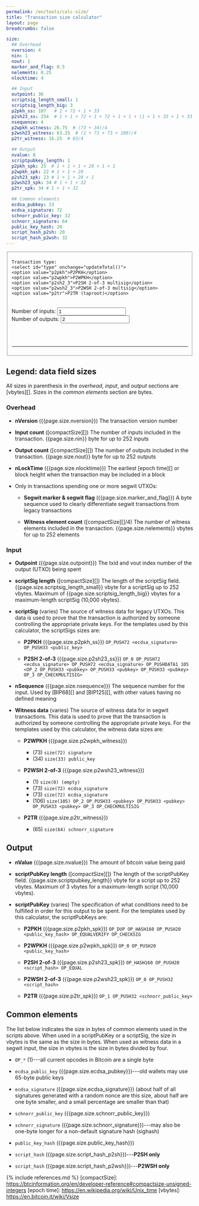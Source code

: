 ```yaml
---
permalink: /en/tools/calc-size/
title: "Transaction size calculator"
layout: page
breadcrumbs: false

size:
  ## Overhead
  nversion: 4
  nin: 1
  nout: 1
  marker_and_flag: 0.5
  nelements: 0.25
  nlocktime: 4

  ## Input
  outpoint: 36
  scriptsig_length_small: 1
  scriptsig_length_big: 3
  p2pkh_ss: 107   # 1 + 72 + 1 + 33
  p2sh23_ss: 254  # 1 + 1 + 72 + 1 + 72 + 1 + 1 + (1 + 1 + 33 + 1 + 33 + 1 + 33 + 1 + 1)
  nsequence: 4
  p2wpkh_witness: 26.75  # (73 + 34)/4
  p2wsh23_witness: 63.25  # (1 + 73 + 73 + 106)/4
  p2tr_witness: 16.25  # 65/4

  ## Output
  nvalue: 8
  scriptpubkey_length: 1
  p2pkh_spk: 25  # 1 + 1 + 1 + 20 + 1 + 1
  p2wpkh_spk: 22 # 1 + 1 + 20
  p2sh23_spk: 23 # 1 + 1 + 20 + 1
  p2wsh23_spk: 34 # 1 + 1 + 32
  p2tr_spk: 34 # 1 + 1 + 32

  ## Common elements
  ecdsa_pubkey: 33
  ecdsa_signature: 72
  schnorr_public_key: 32
  schnorr_signature: 64
  public_key_hash: 20
  script_hash_p2sh: 20
  script_hash_p2wsh: 32
---
```

<form action="" id="vbytescalc" onsubmit="return false;">
   <fieldset>

    Transaction type:
    <select id="type" onchange="updateTotal()">
    <option value="p2pkh">P2PKH</option>
    <option value="p2wpkh">P2WPKH</option>
    <option value="p2sh2_3">P2SH 2-of-3 multisig</option>
    <option value="p2wsh2_3">P2WSH 2-of-3 multisig</option>
    <option value="p2tr">P2TR (taproot)</option>
   </select>

  <br>
  Number of inputs: <input type="number" id="inputs" min="1" value="1" onchange="updateTotal()"/><br>
  Number of outputs: <input type="number" id="outputs" min="1" value="2" onchange="updateTotal()"/>

  <br><br><hr>
  <div id="result"></div>
  </fieldset>

</form>

## Legend: data field sizes

All sizes in parenthesis in the *overhead*, *input*, and *output*
sections are [vbytes][].  Sizes in the *common elements* section are bytes.

### Overhead

- **nVersion** ({{page.size.nversion}}) The
  transaction version number

- **Input count** ([compactSize][]) The number of inputs included in the
  transaction.  {{page.size.nin}} byte for up to 252
  inputs

- **Output count** ([compactSize][]) The number of outputs included in
  the transaction.  {{page.size.nout}} byte for up to
  252 outputs

- **nLockTime** ({{page.size.nlocktime}}) The earliest [epoch time][] or block
  height when the transaction may be included in a block

- Only in transactions spending one or more segwit UTXOs:

    - **Segwit marker & segwit flag** ({{page.size.marker_and_flag}}) A
      byte sequence used to clearly differentiate segwit transactions
      from legacy transactions

    - **Witness element count** ([compactSize][]/4) The number of witness
      elements included in the transaction. {{page.size.nelements}}
      vbytes for up to 252 elements

### Input

- **Outpoint** ({{page.size.outpoint}}) The txid and vout index number
  of the output (UTXO) being spent

- **scriptSig length** ([compactSize][]) The length of the scriptSig
  field.  {{page.size.scriptsig_length_small}} vbyte for a scriptSig up to 252
  vbytes.  Maximum of {{page.size.scriptsig_length_big}} vbytes for a maximum-length scriptSig (10,000 vbytes).

- **scriptSig** (varies) The source of witness data for legacy UTXOs.
  This data is used to prove that the transaction is authorized by
  someone controlling the appropriate private keys.  For the templates
  used by this calculator, the scriptSigs sizes are:

    - **P2PKH** ({{page.size.p2pkh_ss}})
      `OP_PUSH72 <ecdsa_signature> OP_PUSH33 <public_key>`

    - **P2SH 2-of-3** ({{page.size.p2sh23_ss}}) `OP_0 OP_PUSH72 <ecdsa_signature> OP_PUSH72 <ecdsa_signature> OP_PUSHDATA1 105 <OP_2 OP_PUSH33 <pubkey> OP_PUSH33 <pubkey> OP_PUSH33 <pubkey> OP_3 OP_CHECKMULTISIG>`


- **nSequence** ({{page.size.nsequence}}) The sequence number for the
  input.  Used by [BIP68][] and [BIP125][], with other values having no
  defined meaning

- **Witness data** (varies) The source of witness data for in segwit
  transactions.  This data is used to prove that the transaction is
  authorized by someone controlling the appropriate private keys.  For
  the templates used by this calculator, the witness data sizes are:

    - **P2WPKH** ({{page.size.p2wpkh_witness}})
        - (73) `size(72) signature`
        - (34) `size(33) public_key`

    - **P2WSH 2-of-3** ({{page.size.p2wsh23_witness}})
        - (1) `size(0) (empty)`
        - (73) `size(72) ecdsa_signature`
        - (73) `size(72) ecdsa_signature`
        - (106) `size(105) OP_2 OP_PUSH33 <pubkey> OP_PUSH33 <pubkey> OP_PUSH33 <pubkey> OP_3 OP_CHECKMULTISIG`

    - **P2TR** ({{page.size.p2tr_witness}})
        - (65) `size(64) schnorr_signature`

## Output

- **nValue** ({{page.size.nvalue}}) The amount of bitcoin value being paid

- **scriptPubKey length** ([compactSize][]) The length of the
  scriptPubKey field.  {{page.size.scriptpubkey_length}} vbyte for a
  script up to 252 vbytes.  Maximum of 3 vbytes for a maximum-length
  script (10,000 vbytes).

- **scriptPubKey** (varies) The specification of what conditions need to
  be fulfilled in order for this output to be spent.  For the templates
  used by this calculator, the scriptPubKeys are:

    - **P2PKH** ({{page.size.p2pkh_spk}}) `OP_DUP OP_HASH160
      OP_PUSH20 <public_key_hash> OP_EQUALVERIFY OP_CHECKSIG`

    - **P2WPKH** ({{page.size.p2wpkh_spk}}) `OP_0 OP_PUSH20 <public_key_hash>`

    - **P2SH 2-of-3** ({{page.size.p2sh23_spk}}) `OP_HASH160
      OP_PUSH20 <script_hash> OP_EQUAL`

    - **P2WSH 2-of-3** ({{page.size.p2wsh23_spk}}) `OP_0 OP_PUSH32 <script_hash>`

    - **P2TR** ({{page.size.p2tr_spk}}) `OP_1 OP_PUSH32 <schnorr_public_key>`

## Common elements

The list below indicates the size in bytes of common elements used in
the scripts above.  When used in a scriptPubKey or a scriptSig, the size
in vbytes is the same as the size in bytes.  When used as witness data
in a segwit input, the size in vbytes is the size in bytes divided by
four.

- `OP_*` (1)---all current opcodes in Bitcoin are a single byte

- `ecdsa_public_key` ({{page.size.ecdsa_pubkey}})---old wallets may use 65-byte public keys

- `ecdsa_signature` ({{page.size.ecdsa_signature}}) (about half of all
  signatures generated with a random nonce are this size, about half are
  one byte smaller, and a small percentage are smaller than that)

- `schnorr_public_key` ({{page.size.schnorr_public_key}})

- `schnorr_signature` ({{page.size.schnorr_signature}})---may also be
  one-byte longer for a non-default signature hash (sighash)

- `public_key_hash` ({{page.size.public_key_hash}})

- `script_hash` ({{page.size.script_hash_p2sh}})---**P2SH only**

- `script_hash` ({{page.size.script_hash_p2wsh}})---**P2WSH only**

<script>
function calculateTotal(type, inputs, outputs) {
  var types = new Array();

  types["p2pkh"] = {
    "input": (
      {{page.size.outpoint}}
      + {{page.size.scriptsig_length_small}}
      + {{page.size.p2pkh_ss}}
      + {{page.size.nsequence}}
    ),
    "output": (
        {{page.size.nvalue}}
      + {{page.size.scriptpubkey_length}}
      + {{page.size.p2pkh_spk}}
    ),
    "segwit": false
  };

  types["p2wpkh"] = {
    "input": (
      {{page.size.outpoint}}
      + {{page.size.scriptsig_length_small}}
      + {{page.size.p2wpkh_witness}}
      + {{page.size.nsequence}}
    ),
    "output": (
        {{page.size.nvalue}}
      + {{page.size.scriptpubkey_length}}
      + {{page.size.p2wpkh_spk}}
    ),
    "segwit": true
  };

  types["p2sh2_3"] = {
    "input": (
        {{page.size.outpoint}}
      + {{page.size.scriptsig_length_big}}
      + {{page.size.p2sh23_ss}}
      + {{page.size.nsequence}}
    ),
    "output": (
        {{page.size.nvalue}}
      + {{page.size.scriptpubkey_length}}
      + {{page.size.p2sh23_spk}}
    ),
    "segwit": false
  };

  types["p2wsh2_3"] = {
    "input": (
        {{page.size.outpoint}}
      + {{page.size.scriptpubkey_length}}
      + {{page.size.p2wsh23_witness}}
      + {{page.size.nsequence}}
    ),
    "output": (
        {{page.size.nvalue}}
      + {{page.size.scriptpubkey_length}}
      + {{page.size.p2wsh23_spk}}
    ),
    "segwit": true
  };

  types["p2tr"] = {
    "input": (
        {{page.size.outpoint}}
      + {{page.size.scriptsig_length_small}}
      + {{page.size.p2tr_witness}}
      + {{page.size.nsequence}}
    ),
    "output": (
        {{page.size.nvalue}}
      + {{page.size.scriptpubkey_length}}
      + {{page.size.p2tr_spk}}
    ),
    "segwit": true
  };

  // Calculate the size of each input and output
  input_size = types[type].input;
  output_size = types[type].output;

  // Calculate the transaction's overhead (the size independent of inputs and outputs)
  if (types[type].segwit == true) {
    witness_flag = {{page.size.marker_and_flag}} + {{page.size.nelements}};  // segwit marker, segwit flag, segwit # of witness elements
  } else  {
    witness_flag = 0;
  }
  overhead = (
      {{page.size.nversion}} // nVersion
    + {{page.size.nin}} // number of inputs, TODO: increase for >252 inputs
    + {{page.size.nout}} // number of outputs, TODO: increase for >252 outputs
    + {{page.size.nlocktime}} // nLockTime
    + witness_flag
  )

  size = overhead + input_size * inputs + output_size * outputs;

  return {
    "size": size,
    "overhead": overhead,
    "inputs": inputs,
    "input_size": input_size,
    "outputs": outputs,
    "output_size": output_size
  }
}

// Retrieve form and update results
function updateTotal() {
  var types = new Array();
  // Get the form
  var form = document.forms["vbytescalc"];

  // The input/output type
  // TODO: maybe allow the input type to be different from the output
  //       type, or multiple inputs of different types (or multiple
  //       outputs of different types)
  var type = form.elements["type"].value;
  // The number of inputs and outputs
  var inputs = form.elements["inputs"].value;
  if (inputs != "") {
    inputs = parseInt(inputs);
  } else {
    inputs = 0;
  }
  var outputs = form.elements["outputs"].value;
  if (outputs != "") {
    outputs = parseInt(outputs);
  } else {
    outputs = 0;
  }

  var results = calculateTotal(type, inputs, outputs);
  document.getElementById('result').innerHTML = (
    "<b>Total size:</b> " + results.size + " vbytes<br><br>"
    +  "<table>"
    + "  <tr>"
    + "    <th>Part</th>"
    + "    <th>Count</th>"
    + "    <th>Size (vbytes)</th>"
    + "    <th>Total vbytes</th>"
    + "  </tr>"
    + "<tr><td>Overhead</td><td>1</td><td>" + results.overhead + "</td><td>" + results.overhead + "</td></tr>"
    + "<tr><td>Inputs</td><td>" + results.inputs + "</td><td>" + results.input_size + "</td><td>" + results.inputs * results.input_size + "</td></tr>"
    + "<tr><td>Outputs</td><td>" + results.outputs + "</td><td>" + results.output_size + "</td><td>" + results.outputs * results.output_size + "</td></tr>"
    + "</table>"
  );
}

// For now, call this option manually from a console in your browser
// TODO: automatically run test via Makefile
function testSizes() {
  // txid: 4f10b3fc7b03a5362e40999097d5b43b9d99cb34c02fb3fe6fc2f8eff5d5224a
  console.assert(226 == calculateTotal("p2pkh", 1, 2).size, "1-in, 2-out P2PKH unexpected size");

  // txid: b169e4616d00bb27242093ec1749d5e8f69236bf704eadce3126e3b5f42107f9
  console.assert(562/4 == calculateTotal("p2wpkh", 1, 2).size, "1-in, 2-out P2WPKH unexpected size");

  // txid: c48c1a33a6e8a05d8b69b84c6532ad2ac06f0c5d0fa931523090b97d9de86e80
  console.assert(371 == calculateTotal("p2sh2_3", 1, 2).size, "1-in, 2-out P2SH 2-of-3 unexpected size");

  // txid: 13eba154725924a83f95a00abb716fd9587ca6e099f289e3578596c78c831338
  console.assert(804/4 == calculateTotal("p2wsh2_3", 1, 2).size, "1-in, 2-out P2WSH 2-of-3 unexpected size");

  console.log("All tests run");
  return true;
}

// Calculate the result for the default form parameters
updateTotal();
</script>

{% include references.md %}
[compactSize]: https://btcinformation.org/en/developer-reference#compactsize-unsigned-integers
[epoch time]: https://en.wikipedia.org/wiki/Unix_time
[vbytes]: https://en.bitcoin.it/wiki/Vsize
